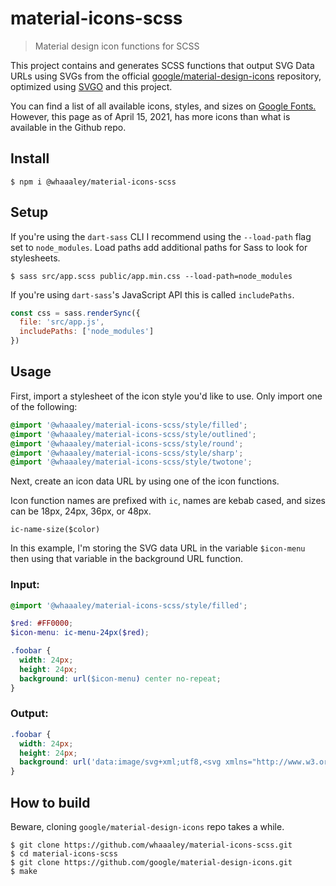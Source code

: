 
# material-icons-scss

> Material design icon functions for SCSS

This project contains and generates SCSS functions that output SVG Data URLs using SVGs from the official [google/material-design-icons](https://github.com/google/material-design-icons) repository, optimized using [SVGO](https://github.com/svg/svgo) and this project.

You can find a list of all available icons, styles, and sizes on [Google Fonts.](https://fonts.google.com/icons?selected=Material+Icons) However, this page as of April 15, 2021, has more icons than what is available in the Github repo.

## Install

```
$ npm i @whaaaley/material-icons-scss
```

## Setup

If you're using the `dart-sass` CLI I recommend using the `--load-path` flag set to `node_modules`. Load paths add additional paths for Sass to look for stylesheets.

```
$ sass src/app.scss public/app.min.css --load-path=node_modules
```

If you're using `dart-sass`'s JavaScript API this is called `includePaths`.

```js
const css = sass.renderSync({
  file: 'src/app.js',
  includePaths: ['node_modules']
})
```

## Usage

First, import a stylesheet of the icon style you'd like to use. Only import one of the following:

```scss
@import '@whaaaley/material-icons-scss/style/filled';
@import '@whaaaley/material-icons-scss/style/outlined';
@import '@whaaaley/material-icons-scss/style/round';
@import '@whaaaley/material-icons-scss/style/sharp';
@import '@whaaaley/material-icons-scss/style/twotone';
```

Next, create an icon data URL by using one of the icon functions.

Icon function names are prefixed with `ic`, names are kebab cased, and sizes can be 18px, 24px, 36px, or 48px.

```
ic-name-size($color)
```

In this example, I'm storing the SVG data URL in the variable `$icon-menu` then using that variable in the background URL function.

### Input:

```scss
@import '@whaaaley/material-icons-scss/style/filled';

$red: #FF0000;
$icon-menu: ic-menu-24px($red);

.foobar {
  width: 24px;
  height: 24px;
  background: url($icon-menu) center no-repeat;
}
```

### Output:

```css
.foobar {
  width: 24px;
  height: 24px;
  background: url('data:image/svg+xml;utf8,<svg xmlns="http://www.w3.org/2000/svg" width="24" height="24"><path fill="%23f00" d="M3 18h18v-2H3v2zm0-5h18v-2H3v2zm0-7v2h18V6H3z"/></svg>') center no-repeat;
}
```

## How to build

Beware, cloning `google/material-design-icons` repo takes a while.

```
$ git clone https://github.com/whaaaley/material-icons-scss.git
$ cd material-icons-scss
$ git clone https://github.com/google/material-design-icons.git
$ make
```
